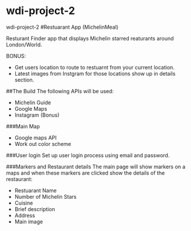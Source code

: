 # wdi-project-2
wdi-project-2
#Restuarant App (MichelinMeal)

Resturant Finder app that displays Michelin starred reaturants around London/World.

BONUS:

- Get users location to route to restuarnt from your current location.
- Latest images from Instgram for those locations show up in details section.



##The Build
The following APIs will be used:

- Michelin Guide
- Google Maps
- Instagram (Bonus)


###Main Map
- Google maps API
- Work out color scheme


###User login
Set up user login process using email and password.

###Markers and Restaurant details
The main page will show markers on a maps and when these markers are clicked show the details of the restaurant:

- Restuarant Name
- Number of Michelin Stars
- Cuisine
- Brief description
- Address
- Main image
